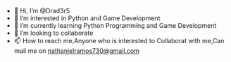 - 👋 Hi, I’m @Drad3r5
- 👀 I’m interested in Python and Game Development
- 🌱 I’m currently learning Python Programming and Game Development
- 💞️ I’m looking to collaborate
- 📫 How to reach me,Anyone who is interested to Collaborat with me,Can mail me on nathanielramos730@gmail.com

<!---
Drad3r5/Drad3r5 is a ✨ special ✨ repository because its `README.md` (this file) appears on your GitHub profile.
You can click the Preview link to take a look at your changes.
--->
